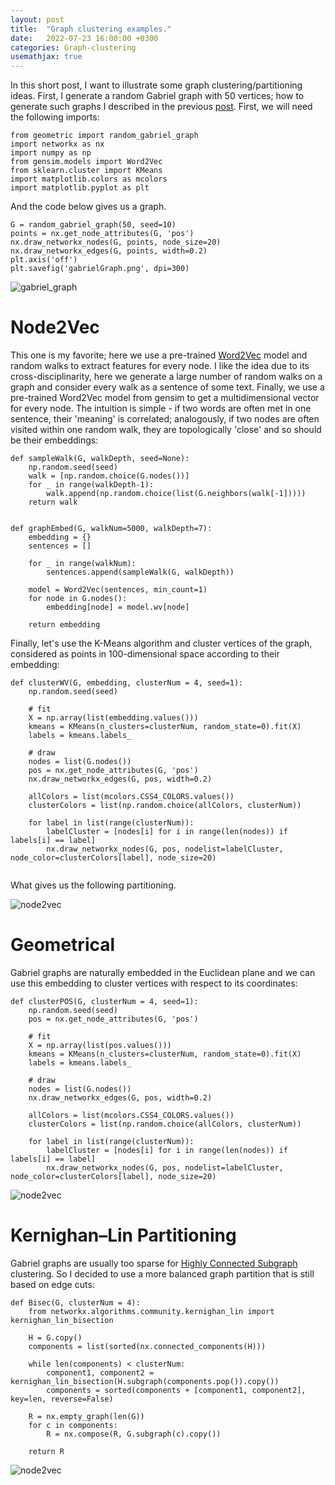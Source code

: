 ```yaml
---
layout: post
title:  "Graph clustering examples."
date:   2022-07-23 16:00:00 +0300
categories: Graph-clustering
usemathjax: true
---
```


In this short post, I want to illustrate some graph clustering/partitioning ideas. 
First, I generate a random Gabriel graph with 50 vertices; 
how to generate such graphs I described in the previous [post](https://mkrechetov.github.io/gabriel_graphs).
First, we will need the following imports:

```
from geometric import random_gabriel_graph
import networkx as nx
import numpy as np
from gensim.models import Word2Vec
from sklearn.cluster import KMeans
import matplotlib.colors as mcolors
import matplotlib.pyplot as plt
```

And the code below gives us a graph.

```
G = random_gabriel_graph(50, seed=10)
points = nx.get_node_attributes(G, 'pos')
nx.draw_networkx_nodes(G, points, node_size=20)
nx.draw_networkx_edges(G, points, width=0.2)
plt.axis('off')
plt.savefig('gabrielGraph.png', dpi=300)
```

![gabriel_graph](../assets/clustering/gabrielGraph.png)


Node2Vec
=========

This one is my favorite; here we use a pre-trained [Word2Vec](https://en.wikipedia.org/wiki/Word2vec) model and random walks to extract features for every node. I like the idea due to its cross-disciplinarity, 
here we generate a large number of random walks on a graph and consider every walk as a sentence of some text.
Finally, we use a pre-trained Word2Vec model from gensim to get a multidimensional vector for every node. 
The intuition is simple - if two words are often met in one sentence, their 'meaning' is correlated; 
analogously, if two nodes are often visited within one random walk, they are topologically 'close' and so should be their embeddings:

```
def sampleWalk(G, walkDepth, seed=None):
    np.random.seed(seed)
    walk = [np.random.choice(G.nodes())]
    for _ in range(walkDepth-1):
        walk.append(np.random.choice(list(G.neighbors(walk[-1]))))
    return walk
    

def graphEmbed(G, walkNum=5000, walkDepth=7):
    embedding = {}
    sentences = []
    
    for _ in range(walkNum):
        sentences.append(sampleWalk(G, walkDepth))
    
    model = Word2Vec(sentences, min_count=1)
    for node in G.nodes():
        embedding[node] = model.wv[node]
    
    return embedding
```

Finally, let's use the K-Means algorithm and cluster vertices of the graph, considered as points in 100-dimensional space according to their embedding:

```
def clusterWV(G, embedding, clusterNum = 4, seed=1):
    np.random.seed(seed)
    
    # fit
    X = np.array(list(embedding.values()))
    kmeans = KMeans(n_clusters=clusterNum, random_state=0).fit(X)
    labels = kmeans.labels_
    
    # draw
    nodes = list(G.nodes())
    pos = nx.get_node_attributes(G, 'pos')
    nx.draw_networkx_edges(G, pos, width=0.2)
    
    allColors = list(mcolors.CSS4_COLORS.values())
    clusterColors = list(np.random.choice(allColors, clusterNum))
                  
    for label in list(range(clusterNum)):
        labelCluster = [nodes[i] for i in range(len(nodes)) if labels[i] == label]
        nx.draw_networkx_nodes(G, pos, nodelist=labelCluster, node_color=clusterColors[label], node_size=20)
    
```

What gives us the following partitioning. 

![node2vec](../assets/clustering/node2vec.png)


Geometrical
=========

Gabriel graphs are naturally embedded in the Euclidean plane and we can use this embedding to cluster vertices
with respect to its coordinates:

```
def clusterPOS(G, clusterNum = 4, seed=1):
    np.random.seed(seed)
    pos = nx.get_node_attributes(G, 'pos')
    
    # fit
    X = np.array(list(pos.values()))
    kmeans = KMeans(n_clusters=clusterNum, random_state=0).fit(X)
    labels = kmeans.labels_
    
    # draw
    nodes = list(G.nodes())
    nx.draw_networkx_edges(G, pos, width=0.2)
    
    allColors = list(mcolors.CSS4_COLORS.values())
    clusterColors = list(np.random.choice(allColors, clusterNum))
                  
    for label in list(range(clusterNum)):
        labelCluster = [nodes[i] for i in range(len(nodes)) if labels[i] == label]
        nx.draw_networkx_nodes(G, pos, nodelist=labelCluster, node_color=clusterColors[label], node_size=20)
```

![node2vec](../assets/clustering/geom.png)

Kernighan–Lin Partitioning
=========

Gabriel graphs are usually too sparse for [Highly Connected Subgraph](https://en.wikipedia.org/wiki/HCS_clustering_algorithm) clustering. 
So I decided to use a more balanced graph partition that is still based on edge cuts:

```
def Bisec(G, clusterNum = 4):
    from networkx.algorithms.community.kernighan_lin import kernighan_lin_bisection
    
    H = G.copy()
    components = list(sorted(nx.connected_components(H)))
    
    while len(components) < clusterNum:
        component1, component2 = kernighan_lin_bisection(H.subgraph(components.pop()).copy())
        components = sorted(components + [component1, component2], key=len, reverse=False)
    
    R = nx.empty_graph(len(G))
    for c in components:
        R = nx.compose(R, G.subgraph(c).copy())
            
    return R
```


![node2vec](../assets/clustering/bisection.png)
